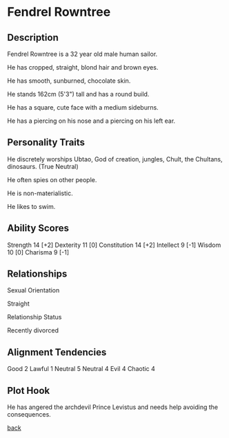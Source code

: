 # Fendrel Rowntree

## Description

Fendrel Rowntree is a 32 year old male human sailor.

He has cropped, straight, blond hair and brown eyes.

He has smooth, sunburned, chocolate skin.

He stands 162cm (5'3") tall and has a round build.

He has a square, cute face with a medium sideburns.

He has a piercing on his nose and a piercing on his left ear.

## Personality Traits

He discretely worships Ubtao, God of creation, jungles, Chult, the Chultans, dinosaurs. (True Neutral)

He often spies on other people.

He is non-materialistic.

He likes to swim.

## Ability Scores

Strength 14 [+2]
Dexterity 11 [0]
Constitution 14 [+2]
Intellect 9 [-1]
Wisdom 10 [0]
Charisma 9 [-1]

## Relationships

Sexual Orientation

Straight

Relationship Status

Recently divorced

## Alignment Tendencies

Good 2 Lawful 1
Neutral 5 Neutral 4
Evil 4 Chaotic 4

## Plot Hook

He has angered the archdevil Prince Levistus and needs help avoiding the consequences.

[back](../taverns/The_Lovely_Tulip_Tavern.md)
